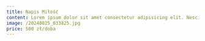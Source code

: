 ```yaml
---
title: Napis Miłość
content: Lorem ipsum dolor sit amet consectetur adipisicing elit. Nesciunt hic doloribus consequuntur. \n Dolores, eos. Ad cupiditate tenetur soluta eaque officiis, ut ullam, perspiciatis nemo hic itaque doloribus, \n inventore commodi totam.
image: /20240825_033825.jpg
price: 500 zł/doba
---
```

